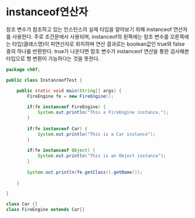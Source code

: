 # instanceof연산자

참조 변수가 참조하고 있는 인스턴스의 실제 타입을 알아보기 위해 instanceof 연산자를 사용한다.
주로 조건문에서 사용되며, instanceof의 왼쪽에는 참조 변수를 오른쪽에는 타입(클래스명)이 피연산자로 위치하며 
연산 결과로는 boolean값인 true와 false 중의 하나를 반환한다. true가 나온다면 참조 변수가 instanceof 연산을 통한
검사해본 타입으로 형 변환이 가능하다는 것을 뜻한다.

```java
package ch07;

public class InstanceofTest {

	public static void main(String[] args) {
		FireEngine fe = new FireEngine();
		
		if(fe instanceof FireEngine) {
			System.out.println("This a FireEngine instance.");
		}
		
		if(fe instanceof Car) {
			System.out.println("This is a Car instance");
		}
		
		if(fe instanceof Object) {
			System.out.println("This is an Object instance");
		}
		
		System.out.println(fe.getClass().getName());
		
	}

}

class Car {}
class FireEngine extends Car{}
```

